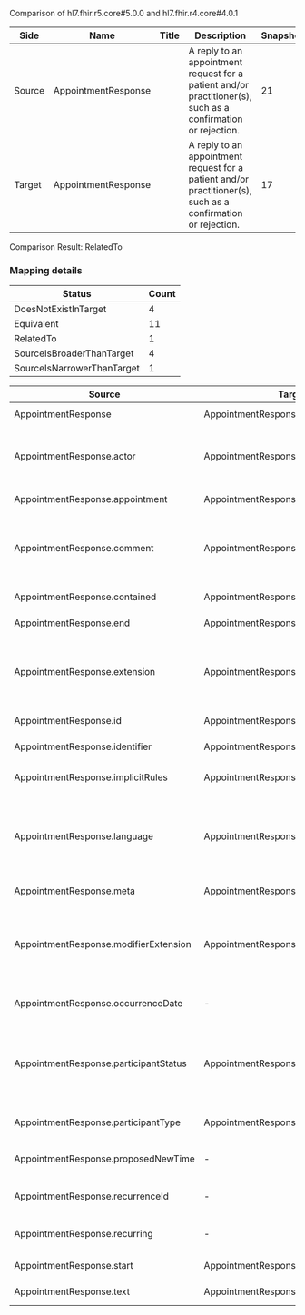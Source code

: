 Comparison of hl7.fhir.r5.core#5.0.0 and hl7.fhir.r4.core#4.0.1

| Side | Name | Title | Description | Snapshot | Differential |
| --- | --- | --- | --- | --- | --- |
| Source | AppointmentResponse |  | A reply to an appointment request for a patient and/or practitioner(s), such as a confirmation or rejection. | 21 | 13 |
| Target | AppointmentResponse |  | A reply to an appointment request for a patient and/or practitioner(s), such as a confirmation or rejection. | 17 | 9 |


Comparison Result: RelatedTo


### Mapping details

| Status | Count |
| ------ | ----- |
DoesNotExistInTarget | 4 |
Equivalent | 11 |
RelatedTo | 1 |
SourceIsBroaderThanTarget | 4 |
SourceIsNarrowerThanTarget | 1 |


| Source | Target | Status | Message |
| ------ | ------ | ------ | ------- |
| AppointmentResponse | AppointmentResponse | Equivalent | R5 `AppointmentResponse` maps as Equivalent to R4 `AppointmentResponse` |
| AppointmentResponse.actor | AppointmentResponse.actor | SourceIsBroaderThanTarget | R5 `AppointmentResponse.actor` maps as SourceIsBroaderThanTarget to R4 `AppointmentResponse.actor` - actor has change due to type change: R5 `actor` `Reference` maps as SourceIsBroaderThanTarget for R4 `actor` |
| AppointmentResponse.appointment | AppointmentResponse.appointment | Equivalent | R5 `AppointmentResponse.appointment` maps as Equivalent to R4 `AppointmentResponse.appointment` |
| AppointmentResponse.comment | AppointmentResponse.comment | SourceIsBroaderThanTarget | R5 `AppointmentResponse.comment` maps as SourceIsBroaderThanTarget to R4 `AppointmentResponse.comment` - comment has change due to type change: R5 comment markdown has no equivalent or mapped type in R4 comment |
| AppointmentResponse.contained | AppointmentResponse.contained | Equivalent | R5 `AppointmentResponse.contained` maps as Equivalent to R4 `AppointmentResponse.contained` |
| AppointmentResponse.end | AppointmentResponse.end | Equivalent | R5 `AppointmentResponse.end` maps as Equivalent to R4 `AppointmentResponse.end` |
| AppointmentResponse.extension | AppointmentResponse.extension | SourceIsBroaderThanTarget | R5 `AppointmentResponse.extension` maps as SourceIsBroaderThanTarget to R4 `AppointmentResponse.extension` - extension has change due to type change: R5 `extension` `Extension` maps as SourceIsBroaderThanTarget for R4 `extension` |
| AppointmentResponse.id | AppointmentResponse.id | Equivalent | R5 `AppointmentResponse.id` maps as Equivalent to R4 `AppointmentResponse.id` |
| AppointmentResponse.identifier | AppointmentResponse.identifier | Equivalent | R5 `AppointmentResponse.identifier` maps as Equivalent to R4 `AppointmentResponse.identifier` |
| AppointmentResponse.implicitRules | AppointmentResponse.implicitRules | Equivalent | R5 `AppointmentResponse.implicitRules` maps as Equivalent to R4 `AppointmentResponse.implicitRules` |
| AppointmentResponse.language | AppointmentResponse.language | SourceIsNarrowerThanTarget | R5 `AppointmentResponse.language` maps as SourceIsNarrowerThanTarget to R4 `AppointmentResponse.language` - language changed the binding strength from Required to Preferred; language has change due to type change: R5 `language` `code` maps as SourceIsNarrowerThanTarget for R4 `language` |
| AppointmentResponse.meta | AppointmentResponse.meta | Equivalent | R5 `AppointmentResponse.meta` maps as Equivalent to R4 `AppointmentResponse.meta` |
| AppointmentResponse.modifierExtension | AppointmentResponse.modifierExtension | SourceIsBroaderThanTarget | R5 `AppointmentResponse.modifierExtension` maps as SourceIsBroaderThanTarget to R4 `AppointmentResponse.modifierExtension` - modifierExtension has change due to type change: R5 `modifierExtension` `Extension` maps as SourceIsBroaderThanTarget for R4 `modifierExtension` |
| AppointmentResponse.occurrenceDate | - | DoesNotExistInTarget | R5 `AppointmentResponse.occurrenceDate` does not appear in the target and has no mapping for `AppointmentResponse`. |
| AppointmentResponse.participantStatus | AppointmentResponse.participantStatus | RelatedTo | R5 `AppointmentResponse.participantStatus` maps as RelatedTo to R4 `AppointmentResponse.participantStatus` - (participantStatus failed to compare required binding of http://hl7.org/fhir/ValueSet/appointmentresponse-status|5.0.0 and http://hl7.org/fhir/ValueSet/participationstatus|4.0.1); participantStatus has change due to type change: R5 `participantStatus` `code` maps as RelatedTo for R4 `participantStatus` |
| AppointmentResponse.participantType | AppointmentResponse.participantType | Equivalent | R5 `AppointmentResponse.participantType` maps as Equivalent to R4 `AppointmentResponse.participantType` |
| AppointmentResponse.proposedNewTime | - | DoesNotExistInTarget | R5 `AppointmentResponse.proposedNewTime` does not appear in the target and has no mapping for `AppointmentResponse`. |
| AppointmentResponse.recurrenceId | - | DoesNotExistInTarget | R5 `AppointmentResponse.recurrenceId` does not appear in the target and has no mapping for `AppointmentResponse`. |
| AppointmentResponse.recurring | - | DoesNotExistInTarget | R5 `AppointmentResponse.recurring` does not appear in the target and has no mapping for `AppointmentResponse`. |
| AppointmentResponse.start | AppointmentResponse.start | Equivalent | R5 `AppointmentResponse.start` maps as Equivalent to R4 `AppointmentResponse.start` |
| AppointmentResponse.text | AppointmentResponse.text | Equivalent | R5 `AppointmentResponse.text` maps as Equivalent to R4 `AppointmentResponse.text` |

